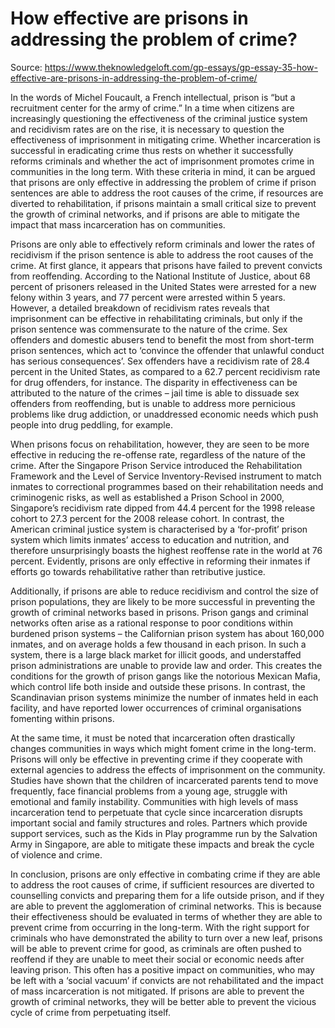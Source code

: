 # How effective are prisons in addressing the problem of crime?

Source: https://www.theknowledgeloft.com/gp-essays/gp-essay-35-how-effective-are-prisons-in-addressing-the-problem-of-crime/

In the words of Michel Foucault, a French intellectual, prison is “but a recruitment center for the army of crime.” In a time when citizens are increasingly questioning the effectiveness of the criminal justice system and recidivism rates are on the rise, it is necessary to question the effectiveness of imprisonment in mitigating crime. Whether incarceration is successful in eradicating crime thus rests on whether it successfully reforms criminals and whether the act of imprisonment promotes crime in communities in the long term. With these criteria in mind, it can be argued that prisons are only effective in addressing the problem of crime if prison sentences are able to address the root causes of the crime, if resources are diverted to rehabilitation, if prisons maintain a small critical size to prevent the growth of criminal networks, and if prisons are able to mitigate the impact that mass incarceration has on communities.

Prisons are only able to effectively reform criminals and lower the rates of recidivism if the prison sentence is able to address the root causes of the crime. At first glance, it appears that prisons have failed to prevent convicts from reoffending. According to the National Institute of Justice, about 68 percent of prisoners released in the United States were arrested for a new felony within 3 years, and 77 percent were arrested within 5 years. However, a detailed breakdown of recidivism rates reveals that imprisonment can be effective in rehabilitating criminals, but only if the prison sentence was commensurate to the nature of the crime. Sex offenders and domestic abusers tend to benefit the most from short-term prison sentences, which act to ‘convince the offender that unlawful conduct has serious consequences’. Sex offenders have a recidivism rate of 28.4 percent in the United States, as compared to a 62.7 percent recidivism rate for drug offenders, for instance. The disparity in effectiveness can be attributed to the nature of the crimes – jail time is able to dissuade sex offenders from reoffending, but is unable to address more pernicious problems like drug addiction, or unaddressed economic needs which push people into drug peddling, for example.

When prisons focus on rehabilitation, however, they are seen to be more effective in reducing the re-offense rate, regardless of the nature of the crime. After the Singapore Prison Service introduced the Rehabilitation Framework and the Level of Service Inventory-Revised instrument to match inmates to correctional programmes based on their rehabilitation needs and criminogenic risks, as well as established a Prison School in 2000, Singapore’s recidivism rate dipped from 44.4 percent for the 1998 release cohort to 27.3 percent for the 2008 release cohort. In contrast, the American criminal justice system is characterised by a ‘for-profit’ prison system which limits inmates’ access to education and nutrition, and therefore unsurprisingly boasts the highest reoffense rate in the world at 76 percent. Evidently, prisons are only effective in reforming their inmates if efforts go towards rehabilitative rather than retributive justice. 

Additionally, if prisons are able to reduce recidivism and control the size of prison populations, they are likely to be more successful in preventing the growth of criminal networks based in prisons. Prison gangs and criminal networks often arise as a rational response to poor conditions within burdened prison systems – the Californian prison system has about 160,000 inmates, and on average holds a few thousand in each prison. In such a system, there is a large black market for illicit goods, and understaffed prison administrations are unable to provide law and order. This creates the conditions for the growth of prison gangs like the notorious Mexican Mafia, which control life both inside and outside these prisons. In contrast, the Scandinavian prison systems minimize the number of inmates held in each facility, and have reported lower occurrences of criminal organisations fomenting within prisons. 

At the same time, it must be noted that incarceration often drastically changes communities in ways which might foment crime in the long-term. Prisons will only be effective in preventing crime if they cooperate with external agencies to address the effects of imprisonment on the community. Studies have shown that the children of incarcerated parents tend to move frequently, face financial problems from a young age, struggle with emotional and family instability. Communities with high levels of mass incarceration tend to perpetuate that cycle since incarceration disrupts important social and family structures and roles. Partners which provide support services, such as the Kids in Play programme run by the Salvation Army in Singapore, are able to mitigate these impacts and break the cycle of violence and crime. 

In conclusion, prisons are only effective in combating crime if they are able to address the root causes of crime, if sufficient resources are diverted to counselling convicts and preparing them for a life outside prison, and if they are able to prevent the agglomeration of criminal networks. This is because their effectiveness should be evaluated in terms of whether they are able to prevent crime from occurring in the long-term. With the right support for criminals who have demonstrated the ability to turn over a new leaf, prisons will be able to prevent crime for good, as criminals are often pushed to reoffend if they are unable to meet their social or economic needs after leaving prison. This often has a positive impact on communities, who may be left with a ‘social vacuum’ if convicts are not rehabilitated and the impact of mass incarceration is not mitigated. If prisons are able to prevent the growth of criminal networks, they will be better able to prevent the vicious cycle of crime from perpetuating itself. 